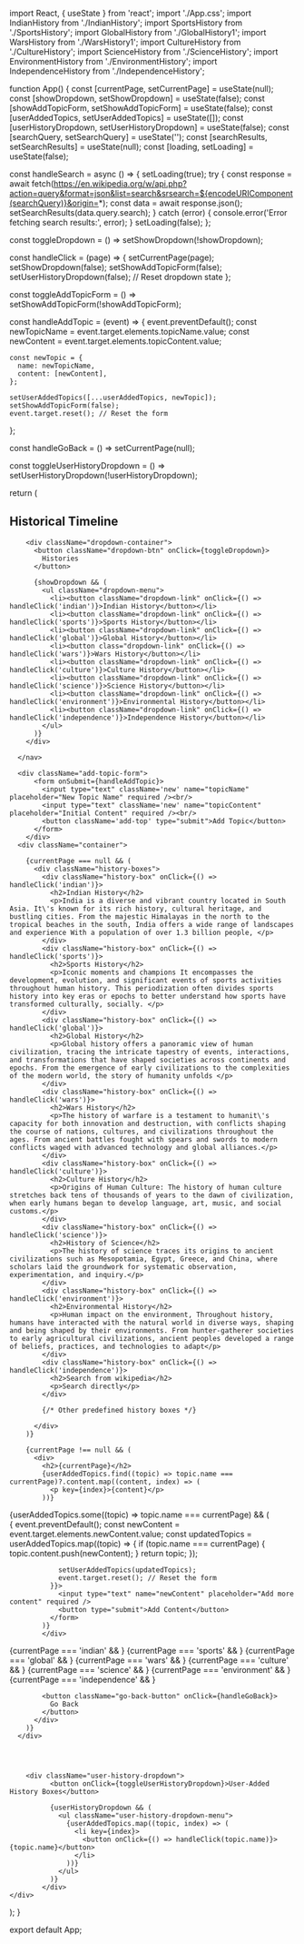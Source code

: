 import React, { useState } from 'react';
import './App.css';
import IndianHistory from './IndianHistory';
import SportsHistory from './SportsHistory';
import GlobalHistory from './GlobalHistory1';
import WarsHistory from './WarsHistory1';
import CultureHistory from './CultureHistory';
import ScienceHistory from './ScienceHistory';
import EnvironmentHistory from './EnvironmentHistory';
import IndependenceHistory from './IndependenceHistory';

function App() {
  const [currentPage, setCurrentPage] = useState(null);
  const [showDropdown, setShowDropdown] = useState(false);
  const [showAddTopicForm, setShowAddTopicForm] = useState(false);
  const [userAddedTopics, setUserAddedTopics] = useState([]);
  const [userHistoryDropdown, setUserHistoryDropdown] = useState(false);
const [searchQuery, setSearchQuery] = useState('');
  const [searchResults, setSearchResults] = useState(null);
  const [loading, setLoading] = useState(false);

  const handleSearch = async () => {
    setLoading(true);
    try {
      const response = await fetch(https://en.wikipedia.org/w/api.php?action=query&format=json&list=search&srsearch=${encodeURIComponent(searchQuery)}&origin=*);
      const data = await response.json();
      setSearchResults(data.query.search);
    } catch (error) {
      console.error('Error fetching search results:', error);
    }
    setLoading(false);
  };


  const toggleDropdown = () => setShowDropdown(!showDropdown);

  const handleClick = (page) => {
    setCurrentPage(page);
    setShowDropdown(false);
    setShowAddTopicForm(false);
    setUserHistoryDropdown(false); // Reset dropdown state
  };

  const toggleAddTopicForm = () => setShowAddTopicForm(!showAddTopicForm);

  const handleAddTopic = (event) => {
    event.preventDefault();
  const newTopicName = event.target.elements.topicName.value;
    const newContent = event.target.elements.topicContent.value;

    const newTopic = {
      name: newTopicName,
      content: [newContent],
    };

    setUserAddedTopics([...userAddedTopics, newTopic]);
    setShowAddTopicForm(false);
    event.target.reset(); // Reset the form
  };

  const handleGoBack = () => setCurrentPage(null);

  const toggleUserHistoryDropdown = () => setUserHistoryDropdown(!userHistoryDropdown);

  return (
    <div>
      <nav className="navbar">
        <h1 className="logo">Historical Timeline</h1>
        
        <div className="dropdown-container">
          <button className="dropdown-btn" onClick={toggleDropdown}>
            Histories
          </button>
          
          {showDropdown && (
            <ul className="dropdown-menu">
              <li><button className="dropdown-link" onClick={() => handleClick('indian')}>Indian History</button></li>
              <li><button className="dropdown-link" onClick={() => handleClick('sports')}>Sports History</button></li>
              <li><button className="dropdown-link" onClick={() => handleClick('global')}>Global History</button></li>
              <li><button class="dropdown-link" onClick={() => handleClick('wars')}>Wars History</button></li>
              <li><button className="dropdown-link" onClick={() => handleClick('culture')}>Culture History</button></li>
              <li><button className="dropdown-link" onClick={() => handleClick('science')}>Science History</button></li>
              <li><button className="dropdown-link" onClick={() => handleClick('environment')}>Environmental History</button></li>
              <li><button className="dropdown-link" onClick={() => handleClick('independence')}>Independence History</button></li>
            </ul>
          )}
        </div>
        
      </nav>

      <div className="add-topic-form">
          <form onSubmit={handleAddTopic}>
            <input type="text" className='new' name="topicName" placeholder="New Topic Name" required /><br/>
            <input type="text" className='new' name="topicContent" placeholder="Initial Content" required /><br/>
            <button className='add-top' type="submit">Add Topic</button>
          </form>
        </div>
      <div className="container">
      
        {currentPage === null && (
          <div className="history-boxes">
            <div className="history-box" onClick={() => handleClick('indian')}>
              <h2>Indian History</h2>
              <p>India is a diverse and vibrant country located in South Asia. It\'s known for its rich history, cultural heritage, and bustling cities. From the majestic Himalayas in the north to the tropical beaches in the south, India offers a wide range of landscapes and experience With a population of over 1.3 billion people, </p>
            </div>
            <div className="history-box" onClick={() => handleClick('sports')}>
              <h2>Sports History</h2>
              <p>Iconic moments and champions It encompasses the development, evolution, and significant events of sports activities throughout human history. This periodization often divides sports history into key eras or epochs to better understand how sports have transformed culturally, socially. </p>
            </div>
            <div className="history-box" onClick={() => handleClick('global')}>
              <h2>Global History</h2>
              <p>Global history offers a panoramic view of human civilization, tracing the intricate tapestry of events, interactions, and transformations that have shaped societies across continents and epochs. From the emergence of early civilizations to the complexities of the modern world, the story of humanity unfolds </p>
            </div>
            <div className="history-box" onClick={() => handleClick('wars')}>
              <h2>Wars History</h2>
              <p>The history of warfare is a testament to humanit\'s capacity for both innovation and destruction, with conflicts shaping the course of nations, cultures, and civilizations throughout the ages. From ancient battles fought with spears and swords to modern conflicts waged with advanced technology and global alliances.</p>
            </div>
            <div className="history-box" onClick={() => handleClick('culture')}>
              <h2>Culture History</h2>
              <p>Origins of Human Culture: The history of human culture stretches back tens of thousands of years to the dawn of civilization, when early humans began to develop language, art, music, and social customs.</p>
            </div>
            <div className="history-box" onClick={() => handleClick('science')}>
              <h2>History of Science</h2>
              <p>The history of science traces its origins to ancient civilizations such as Mesopotamia, Egypt, Greece, and China, where scholars laid the groundwork for systematic observation, experimentation, and inquiry.</p>
            </div>
            <div className="history-box" onClick={() => handleClick('environment')}>
              <h2>Environmental History</h2>
              <p>Human impact on the environment, Throughout history, humans have interacted with the natural world in diverse ways, shaping and being shaped by their environments. From hunter-gatherer societies to early agricultural civilizations, ancient peoples developed a range of beliefs, practices, and technologies to adapt</p>
            </div>
            <div className="history-box" onClick={() => handleClick('independence')}>
              <h2>Search from wikipedia</h2>
              <p>Search directly</p>
            </div>

            {/* Other predefined history boxes */}
            
          </div>
        )}
      
        {currentPage !== null && (
          <div>
            <h2>{currentPage}</h2>
            {userAddedTopics.find((topic) => topic.name === currentPage)?.content.map((content, index) => (
              <p key={index}>{content}</p>
            ))}
<div className='newcon'>
            {userAddedTopics.some((topic) => topic.name === currentPage) && (
              <form onSubmit={(event) => {
                event.preventDefault();
                const newContent = event.target.elements.newContent.value;
                const updatedTopics = userAddedTopics.map((topic) => {
                  if (topic.name === currentPage) {
                    topic.content.push(newContent);
                  }
                  return topic;
                });

                setUserAddedTopics(updatedTopics);
                event.target.reset(); // Reset the form
              }}>
                <input type="text" name="newContent" placeholder="Add more content" required />
                <button type="submit">Add Content</button>
              </form>
            )}
            </div>
{currentPage === 'indian' && <IndianHistory />}
        {currentPage === 'sports' && <SportsHistory />}
        {currentPage === 'global' && <GlobalHistory />}
        {currentPage === 'wars' && <WarsHistory />}
        {currentPage === 'culture' && <CultureHistory />}
        {currentPage === 'science' && <ScienceHistory />}
        {currentPage === 'environment' && <EnvironmentHistory />}
        {currentPage === 'independence' && <IndependenceHistory />}
        
        
            <button className="go-back-button" onClick={handleGoBack}>
              Go Back
            </button>
          </div>
        )}
      </div>
 
        
      

        <div className="user-history-dropdown">
              <button onClick={toggleUserHistoryDropdown}>User-Added History Boxes</button>

              {userHistoryDropdown && (
                <ul className="user-history-dropdown-menu">
                  {userAddedTopics.map((topic, index) => (
                    <li key={index}>
                      <button onClick={() => handleClick(topic.name)}>{topic.name}</button>
                    </li>
                  ))}
                </ul>
              )}
            </div>
    </div>
  );
}

export default App;

